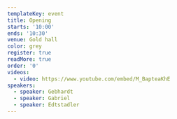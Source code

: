 ```yaml
---
templateKey: event
title: Opening
starts: '10:00'
ends: '10:30'
venue: Gold hall
color: grey
register: true
readMore: true
order: '0'
videos:
  - video: https://www.youtube.com/embed/M_BapteaKhE
speakers:
  - speaker: Gebhardt
  - speaker: Gabriel
  - speaker: Edtstadler
---
```

